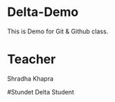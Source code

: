 # Delta-Demo

This is Demo for Git &amp; Github class.

# Teacher

Shradha Khapra

#Stundet
Delta Student
